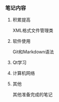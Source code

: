 ### 笔记内容

1. 积累提高

   XML格式文件管理类

   

2. 软件使用

   Git和Markdown语法

3. Qt学习

   

4. 计算机网络

   

5. 其他

   其他准备完成的笔记


